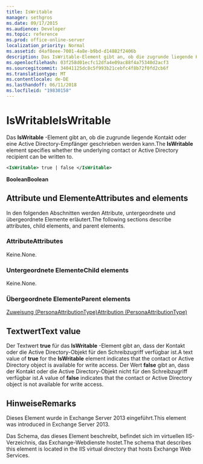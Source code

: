 ```yaml
---
title: IsWritable
manager: sethgros
ms.date: 09/17/2015
ms.audience: Developer
ms.topic: reference
ms.prod: office-online-server
localization_priority: Normal
ms.assetid: d4af8eee-7001-4a8e-b9bd-d14882f2406b
description: Das IsWritable-Element gibt an, ob die zugrunde liegende Kontakt oder eine Active Directory-Empfänger geschrieben werden kann.
ms.openlocfilehash: 03f258d01ecfc12dfa4e09ac88f4a75340d2acf3
ms.sourcegitcommit: 34041125dc8c5f993b21cebfc4f8b72f0fd2cb6f
ms.translationtype: MT
ms.contentlocale: de-DE
ms.lasthandoff: 06/11/2018
ms.locfileid: "19830158"
---
```

# <a name="iswritable"></a><span data-ttu-id="1a3db-103">IsWritable</span><span class="sxs-lookup"><span data-stu-id="1a3db-103">IsWritable</span></span>

<span data-ttu-id="1a3db-104">Das **IsWritable** -Element gibt an, ob die zugrunde liegende Kontakt oder eine Active Directory-Empfänger geschrieben werden kann.</span><span class="sxs-lookup"><span data-stu-id="1a3db-104">The **IsWritable** element specifies whether the underlying contact or Active Directory recipient can be written to.</span></span> 
  
```XML
<IsWritable> true | false </IsWritable>
```

 <span data-ttu-id="1a3db-105">**Boolean**</span><span class="sxs-lookup"><span data-stu-id="1a3db-105">**Boolean**</span></span>
## <a name="attributes-and-elements"></a><span data-ttu-id="1a3db-106">Attribute und Elemente</span><span class="sxs-lookup"><span data-stu-id="1a3db-106">Attributes and elements</span></span>

<span data-ttu-id="1a3db-107">In den folgenden Abschnitten werden Attribute, untergeordnete und übergeordnete Elemente erläutert.</span><span class="sxs-lookup"><span data-stu-id="1a3db-107">The following sections describe attributes, child elements, and parent elements.</span></span>
  
### <a name="attributes"></a><span data-ttu-id="1a3db-108">Attribute</span><span class="sxs-lookup"><span data-stu-id="1a3db-108">Attributes</span></span>

<span data-ttu-id="1a3db-109">Keine.</span><span class="sxs-lookup"><span data-stu-id="1a3db-109">None.</span></span>
  
### <a name="child-elements"></a><span data-ttu-id="1a3db-110">Untergeordnete Elemente</span><span class="sxs-lookup"><span data-stu-id="1a3db-110">Child elements</span></span>

<span data-ttu-id="1a3db-111">Keine.</span><span class="sxs-lookup"><span data-stu-id="1a3db-111">None.</span></span>
  
### <a name="parent-elements"></a><span data-ttu-id="1a3db-112">Übergeordnete Elemente</span><span class="sxs-lookup"><span data-stu-id="1a3db-112">Parent elements</span></span>

[<span data-ttu-id="1a3db-113">Zuweisung (PersonaAttributionType)</span><span class="sxs-lookup"><span data-stu-id="1a3db-113">Attribution (PersonaAttributionType)</span></span>](attribution-personaattributiontype.md)
  
## <a name="text-value"></a><span data-ttu-id="1a3db-114">Textwert</span><span class="sxs-lookup"><span data-stu-id="1a3db-114">Text value</span></span>

<span data-ttu-id="1a3db-115">Der Textwert **true** für das **IsWritable** -Element gibt an, dass der Kontakt oder die Active Directory-Objekt für den Schreibzugriff verfügbar ist.</span><span class="sxs-lookup"><span data-stu-id="1a3db-115">A text value of **true** for the **IsWritable** element indicates that the contact or Active Directory object is available for write access.</span></span> <span data-ttu-id="1a3db-116">Der Wert **false** gibt an, dass der Kontakt oder die Active Directory-Objekt nicht für den Schreibzugriff verfügbar ist.</span><span class="sxs-lookup"><span data-stu-id="1a3db-116">A value of **false** indicates that the contact or Active Directory object is not available for write access.</span></span> 
  
## <a name="remarks"></a><span data-ttu-id="1a3db-117">Hinweise</span><span class="sxs-lookup"><span data-stu-id="1a3db-117">Remarks</span></span>

<span data-ttu-id="1a3db-118">Dieses Element wurde in Exchange Server 2013 eingeführt.</span><span class="sxs-lookup"><span data-stu-id="1a3db-118">This element was introduced in Exchange Server 2013.</span></span>
  
<span data-ttu-id="1a3db-119">Das Schema, das dieses Element beschreibt, befindet sich im virtuellen IIS-Verzeichnis, das Exchange-Webdienste hostet.</span><span class="sxs-lookup"><span data-stu-id="1a3db-119">The schema that describes this element is located in the IIS virtual directory that hosts Exchange Web Services.</span></span>
  


